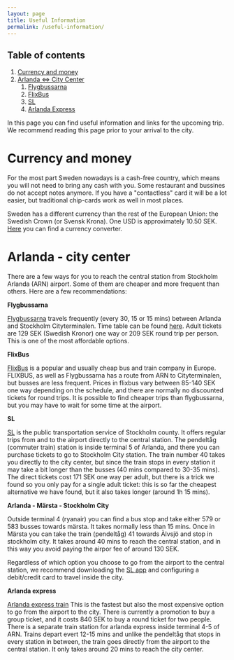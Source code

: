 ```yaml
---
layout: page
title: Useful Information
permalink: /useful-information/
---
```


## Table of contents
1. [Currency and money](#CurrencyMoney)
2. [Arlanda <=> City Center](#ArlandaCityCenter)
	1. [Flygbussarna](#flygbuss) 
    2. [FlixBus](#flixbus) 
    3. [SL](#SL) 
    4. [Arlanda Express](#arlandaexp)

In this page you can find useful information and links for the upcoming trip. We recommend reading this page prior to your arrival to the city.

# Currency and money<a name="CurrencyMoney"></a>

For the most part Sweden nowadays is a cash-free country, which means you will not need to bring any cash with you. Some restaurant and bussines do not accept notes anymore. If you have a "contactless" card it will be a lot easier, but traditional chip-cards work as well in most places.

Sweden has a different currency than the rest of the European Union: the Swedish Crown (or Svensk Krona). One USD is approximately 10.50 SEK. [Here](https://www.xe.com/currencyconverter/) you can find a currency converter.

# Arlanda - city center<a name="ArlandaCityCenter"></a>

There are a few ways for you to reach the central station from Stockholm Arlanda (ARN) airport. Some of them are cheaper and more frequent than others. Here are a few recommendations:

**Flygbussarna**<a name="flygbuss"></a>

[Flygbussarna](https://www.flygbussarna.se/) travels frequently (every 30, 15 or 15 mins) between Arlanda and Stockholm Cityterminalen. Time table can be found [here](https://www.flygbussarna.se/ticket/timetables#port=171&stop=1&direction=to&date=2023-05-31). Adult tickets are 129 SEK (Swedish Kronor) one way or 209 SEK round trip per person. This is one of the most affordable options. 

**FlixBus**<a name="flixbux"></a>

[FlixBus](https://www.flixbus.se/) is a popular and usually cheap bus and train company in Europe. FLIXBUS, as well as Flygbussarna has a route from ARN to Cityterminalen, but busses are less frequent. Prices in flixbus vary between 85-140 SEK one way depending on the schedule, and there are normally no discounted tickets for round trips. It is possible to find cheaper trips than flygbussarna, but you may have to wait for some time at the airport.

**SL**<a name="SL"></a>

[SL](https://sl.se/) is the public transportation service of Stockholm county. It offers regular trips from and to the airport directly to the central station. The pendeltåg (commuter train) station is inside terminal 5 of Arlanda, and there you can purchase tickets to go to Stockholm City station. The train number 40 takes you directly to the city center, but since the train stops in every station it may take a bit longer than the busses (40 mins compared to 30-35 mins). The direct tickets cost 171 SEK one way per adult, but there is a trick we found so you only pay for a single adult ticket: this is so far the cheapest alternative we have found, but it also takes longer (around 1h 15 mins). 

**Arlanda - Märsta - Stockholm City**

Outside terminal 4 (ryanair) you can find a bus stop and take either 579 or 583 busses towards märsta. It takes normally less than 15 mins. Once in Märsta you can take the train (pendeltåg) 41 towards Älvsjö and stop in stockholm city. It takes around 40 mins to reach the central station, and in this way you avoid paying the airpor fee of around 130 SEK. 

Regardless of which option you choose to go from the airport to the central station, we recommend downloading the [SL app](https://sl.se/sl/om-sl/om-sl-appen) and configuring a debit/credit card to travel inside the city. 

**Arlanda express** <a name="arlandaexp"></a>

[Arlanda express train](https://www.arlandaexpress.se/) This is the fastest but also the most expensive option to go from the airport to the city. There is currently a promotion to buy a group ticket, and it costs 840 SEK to buy a round ticket for two people. There is a separate train station for arlanda express inside terminal 4-5 of ARN. Trains depart evert 12-15 mins and unlike the pendeltåg that stops in every station in between, the train goes directly from the airport to the central station. It only takes around 20 mins to reach the city center. 

